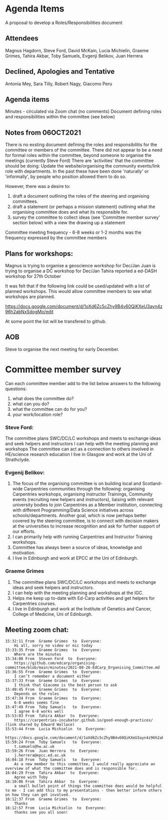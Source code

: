 # Agenda Items
A proposal to develop a Roles/Responsibilities document

## Attendees

Magnus Hagdorn, Steve Ford, David McKain, Lucia Michielin, Graeme Grimes, Tahira Akbar, Toby Samuels, Evgenji Belikov, Juan Herrera

## Declined, Apologies and Tentative 

Antonia Mey, Sara Tilly, Robert Nagy, Giacomo Peru

## Agenda items

Minutes - circulated via Zoom chat (no comments)
Document defining roles and responsibilities within the committee (see below)

## Notes from 06OCT2021

There is no exsting document defining the roles and responsibilitis for the committee or members of the committee.
There did not appear to be a need for formal roles within the committee, beyond someone to organise the meetings (currently Steve Ford)
There are 'activities' that the committee should be doing: Update the website/organising the community events/link role with departments.
In the past these have been done 'naturally' or 'informally', by people who position allowed them to do so.

However, there was a desire to:
1. draft a document outlining the roles of the steering and organising committees.
2. draft a statement (or perhaps a mission statement) outlining what the organising committee does and what its responsible for.
3. survey the committee to collect ideas (see 'Committee member survey' section below) with a view the drawing up a statement

Committee meeting frequency - 6-8 weeks or 1-2 months was the frequency expressed by the committee members

## Plans for workshops:
Magnus is trying to organise a geoscience workshop for Dec/Jan
Juan is trying to organise a DC workshop for Dec/Jan
Tahira reported a ed-DASH workshop for 27th October

It was felt that if the following link could be used/updated with a list of planned workshops. 
This would allow committee members to see what workshops are planned.

https://docs.google.com/document/d/1oXd6Zc5cZhy9B4v60QiKXeU3ayn4z96h2abNxSdogMo/edit

At some point the list will be transfered to github.

## AOB
Steve to organise the next meeting for early December. 

# Committee member survey

Can each committee member add to the list below answers to the following questions:
1. what does the committee do?
2. what can you do? 
3. what the committee can do for you? 
4. your work/location role?

### Steve Ford: 
The committee plans SWC/DC/LC workshops and meets to exchange ideas and seek helpers and instructors
I can help with the meeting planning and workshops
The committee can act as a connection to others involved in HE/science research education
I live in Glasgow and work at the Uni of Strathclyde.

### Evgenij Belikov:
1. The focus of the organising committee is on building local and Scotland-wide Carpentries communities through the following: organising Carpentries workshops, organising Instructor Trainings, Community events (recruiting new helpers and instructors), liaising with relevant university bodies to join Carpentries as a Member institution, connecting with different Programming/Data Science initiatives across schools/departments. Another goal, which is now perhaps better covered by the steering committee, is to connect with decision makers at the universities to increase recognition and ask for further support of our efforts.
2. I can primarily help with running Carpentries and Instructor Training workshops.
3. Committee has always been a source of ideas, knowledge and motivation. 
4. I live in Edinburgh and work at EPCC at the Uni of Edinburgh.


### Graeme Grimes
1. The committee plans SWC/DC/LC workshops and meets to exchange ideas and seek helpers and instructors.
1. I can help with the meeting planning and workshops at the IGC.
1. Helps me keep up to-date with Ed-Carp activities and get helpers for Carpentries courses.
1. I live in Edinburgh and work at the Institute of Genetics and Cancer, College of Medicine,  Uni of Edinburgh.


## Meeting zoom chat:
```sh-session
15:32:11 From  Graeme Grimes  to  Everyone:
	Hi all, sorry no video or mic today
15:33:35 From  Graeme Grimes  to  Everyone:
	Where are the minutes
15:34:08 From  Steven Ford  to  Everyone:
	https://github.com/edcarp/organising-committee/blob/main/minutes/2021-08-26-EdCarp_Organising_Committee.md
15:36:55 From  Graeme Grimes  to  Everyone:
	I can’t remember a document either
15:37:33 From  Graeme Grimes  to  Everyone:
	I think that Giacomo is the best person to ask
15:40:45 From  Graeme Grimes  to  Everyone:
	Depends on the roles
15:47:34 From  Graeme Grimes  to  Everyone:
	6-8 weeks seems fine
15:47:49 From  Toby Samuels   to  Everyone:
	I agree 6-8 works well
15:53:03 From  Tahira Akbar  to  Everyone:
	https://carpentries-incubator.github.io/good-enough-practices/ (link shared by Edward Wallace)
15:53:44 From  Lucia Michielin  to  Everyone:
	https://docs.google.com/document/d/1oXd6Zc5cZhy9B4v60QiKXeU3ayn4z96h2abNxSdogMo/edit
15:59:24 From  Toby Samuels   to  Everyone:
	t.samuels@hw.ac.uk
15:59:26 From  Juan Herrera  to  Everyone:
	j.herrera@epcc.ed.ac.uk
16:04:18 From  Toby Samuels   to  Everyone:
	As a new member to this committee, I would really appreciate an overview of what the committee does and is responsible for. 
16:04:29 From  Tahira Akbar  to  Everyone:
	Agree with Toby
16:10:06 From  Tahira Akbar  to  Everyone:
	a small bullet point of things the committee does would be helpful to me - I can add this to my presentations - then better inform others on how they can get involved.
16:12:37 From  Graeme Grimes  to  Everyone:
	Thanks
16:12:57 From  Lucia Michielin  to  Everyone:
	thanks see you all soon!
```

